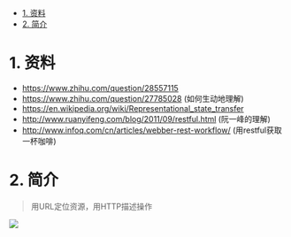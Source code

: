 

<!-- TOC -->

- [1. 资料](#1-资料)
- [2. 简介](#2-简介)

<!-- /TOC -->


<a id="markdown-1-资料" name="1-资料"></a>
# 1. 资料

* https://www.zhihu.com/question/28557115
* https://www.zhihu.com/question/27785028 (如何生动地理解)
* https://en.wikipedia.org/wiki/Representational_state_transfer
* http://www.ruanyifeng.com/blog/2011/09/restful.html (阮一峰的理解)
* http://www.infoq.com/cn/articles/webber-rest-workflow/ (用restful获取一杯咖啡)

<a id="markdown-2-简介" name="2-简介"></a>
# 2. 简介
> 用URL定位资源，用HTTP描述操作

![](http://ouxarji35.bkt.clouddn.com/20170925225307.jpg)

